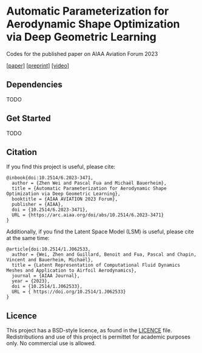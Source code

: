 # Automatic Parameterization for Aerodynamic Shape Optimization via Deep Geometric Learning
Codes for the published paper on AIAA Aviation Forum 2023

[[paper]](https://arc.aiaa.org/doi/10.2514/6.2023-3471) 
[[preprint]](https://infoscience.epfl.ch/record/302199?ln=en) 
[[video]](https://doi.org/10.2514/6.2023-3471.vid)

## Dependencies
TODO

## Get Started
TODO

## Citation
If you find this project is useful, please cite:
```
@inbook{doi:10.2514/6.2023-3471,
  author = {Zhen Wei and Pascal Fua and Michaël Bauerheim},
  title = {Automatic Parameterization for Aerodynamic Shape Optimization via Deep Geometric Learning},
  booktitle = {AIAA AVIATION 2023 Forum},
  publisher = {AIAA},
  doi = {10.2514/6.2023-3471},
  URL = {https://arc.aiaa.org/doi/abs/10.2514/6.2023-3471}
}
```

Additionally, if you find the Latent Space Model (LSM) is useful, please cite at the same time:
```
@article{doi:10.2514/1.J062533,
  author = {Wei, Zhen and Guillard, Benoit and Fua, Pascal and Chapin, Vincent and Bauerheim, Michaël},
  title = {Latent Representation of Computational Fluid Dynamics Meshes and Application to Airfoil Aerodynamics},
  journal = {AIAA Journal},
  year = {2023},
  doi = {10.2514/1.J062533},
  URL = { https://doi.org/10.2514/1.J062533}
}
```

## Licence
This project has a BSD-style licence, as found in the [LICENCE](https://github.com/kfxw/CFD_Mesh_Parameterization/blob/main/LICENSE) file.
Redistributions and use of this project is permittet for academic purposes only. No commercial use is allowed.
